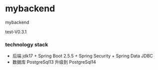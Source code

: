 # mybackend
mybackend

test-V0.3.1
### technology stack
* 后端 jdk17 + Spring Boot 2.5.5 + Spring Security + Spring Data JDBC
* 数据库 PostgreSql13 升级到 PostgreSql14

